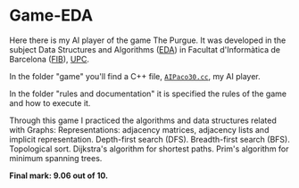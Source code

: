 # Game-EDA
Here there is my AI player of the game The Purgue. It was developed in the subject Data Structures and Algorithms ([EDA](https://www.fib.upc.edu/en/studies/bachelors-degrees/bachelor-degree-informatics-engineering/curriculum/syllabus/EDA)) in Facultat d'Informàtica de Barcelona ([FIB](https://www.fib.upc.edu/)), [UPC](https://www.upc.edu/ca). 

In the folder "game" you'll find a C++ file, [`AIPaco30.cc`](./game/AIPaco30.cc), my AI player.

In the folder "rules and documentation" it is specified the rules of the game and how to execute it.

Through this game I practiced the algorithms and data structures related with Graphs: 
Representations: adjacency matrices, adjacency lists and implicit representation. Depth-first search (DFS). Breadth-first search (BFS). Topological sort. Dijkstra's algorithm for shortest paths. Prim's algorithm for minimum spanning trees.

**Final mark: 9.06 out of 10.**
